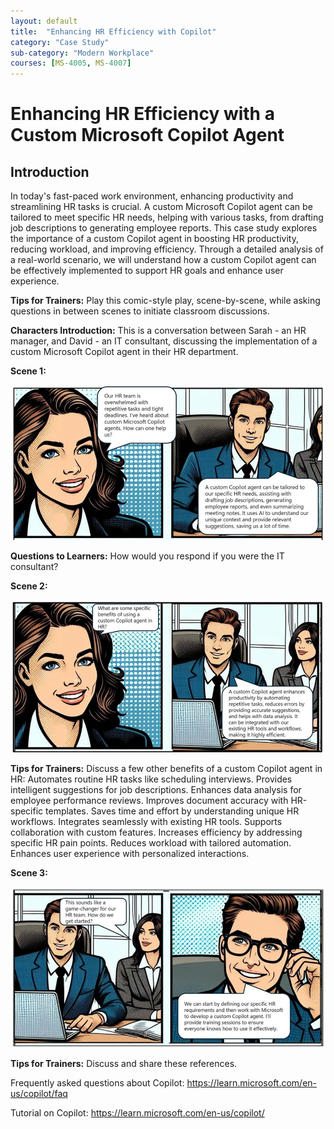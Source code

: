 ```yaml
---
layout: default
title:  "Enhancing HR Efficiency with Copilot"
category: "Case Study"
sub-category: "Modern Workplace"
courses: [MS-4005, MS-4007]
---
```


# Enhancing HR Efficiency with a Custom Microsoft Copilot Agent

## Introduction
In today's fast-paced work environment, enhancing productivity and streamlining HR tasks is crucial. A custom Microsoft Copilot agent can be tailored to meet specific HR needs, helping with various tasks, from drafting job descriptions to generating employee reports. This case study explores the importance of a custom Copilot agent in boosting HR productivity, reducing workload, and improving efficiency. Through a detailed analysis of a real-world scenario, we will understand how a custom Copilot agent can be effectively implemented to support HR goals and enhance user experience.

**Tips for Trainers:** Play this comic-style play, scene-by-scene, while asking questions in between scenes to initiate classroom discussions.
 
**Characters Introduction:** This is a conversation between Sarah - an HR manager, and David - an IT consultant, discussing the implementation of a custom Microsoft Copilot agent in their HR department.

**Scene 1:**

<a href="./images/c1.jpg" download>
  <img src="./images/c1.jpg" alt="Enhancing HR Efficiency with Copilot">
</a>

**Questions to Learners:** How would you respond if you were the IT consultant?

**Scene 2:**

<a href="./images/c2.jpg" download>
  <img src="./images/c2.jpg" alt="Enhancing HR Efficiency with Copilot">
</a>


**Tips for Trainers:** Discuss a few other benefits of a custom Copilot agent in HR:
Automates routine HR tasks like scheduling interviews.
Provides intelligent suggestions for job descriptions.
Enhances data analysis for employee performance reviews.
Improves document accuracy with HR-specific templates.
Saves time and effort by understanding unique HR workflows.
Integrates seamlessly with existing HR tools.
Supports collaboration with custom features.
Increases efficiency by addressing specific HR pain points.
Reduces workload with tailored automation.
Enhances user experience with personalized interactions.



**Scene 3:**

<a href="./images/c3.jpg" download>
  <img src="./images/c3.jpg" alt="Enhancing HR Efficiency with Copilot">
</a>

**Tips for Trainers:** Discuss and share these references.

Frequently asked questions about Copilot:
https://learn.microsoft.com/en-us/copilot/faq

Tutorial on Copilot: 
https://learn.microsoft.com/en-us/copilot/

